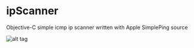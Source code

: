 # ipScanner
Objective-C simple icmp ip scanner written with Apple SimplePing source

![alt tag](https://raw.github.com/viniychuk/IpScanner/master/app-screenshot.png)
